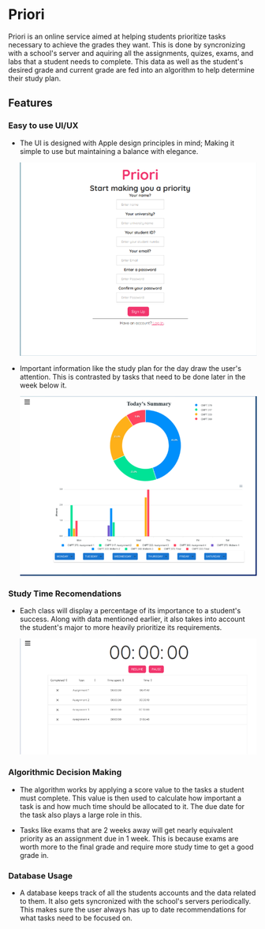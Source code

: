 

# Priori

Priori is an online service aimed at helping students prioritize tasks necessary to achieve the grades they want. This is done by syncronizing with a school's server and aquiring all the assignments, quizes, exams, and labs that a student needs to complete. This data as well as the student's desired grade and current grade are fed into an algorithm to help determine their study plan. 

## Features

### Easy to use UI/UX
- The UI is designed with Apple design principles in mind; Making it simple to use but maintaining a balance with elegance.

  ![alt text](https://github.com/xGhostEYE/Priority/blob/main/priori%20sign%20up%202.PNG?raw=true)

- Important information like the study plan for the day draw the user's attention. This is contrasted by tasks that need to be done later in the week below it.

  ![alt text](https://github.com/xGhostEYE/Priority/blob/main/priori%20homepage.PNG?raw=true)

### Study Time Recomendations
- Each class will display a percentage of its importance to a student's success. Along with data mentioned earlier, it also takes into account the student's major to more heavily prioritize its requirements.

  ![alt text](https://github.com/xGhostEYE/Priority/blob/main/priori%20tasks%20timer.PNG?raw=true)

### Algorithmic Decision Making
- The algorithm works by applying a score value to the tasks a student must complete. This value is then used to calculate how important a task is and how much time should be allocated to it. The due date for the task also plays a large role in this.

- Tasks like exams that are 2 weeks away will get nearly equivalent priority as an assignment due in 1 week. This is because exams are worth more to the final grade and require more study time to get a good grade in.




### Database Usage
- A database keeps track of all the students accounts and the data related to them. It also gets syncronized with the school's servers periodically. This makes sure the user always has up to date recommendations for what tasks need to be focused on.
